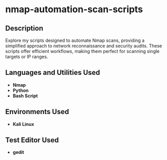 # nmap-automation-scan-scripts
<h2>Description</h2>

Explore my scripts designed to automate Nmap scans, providing a simplified approach to network reconnaissance and security audits. These scripts offer efficient workflows, making them perfect for scanning single targets or IP ranges.
<h2>Languages and Utilities Used</h2>

- <b>Nmap</b> 
- <b>Python</b> 
- <b>Bash Script</b>

<h2>Environments Used </h2>

- <b>Kali Linux</b> 

<h2>Test Editor Used</h2>

- <b>gedit</b>




